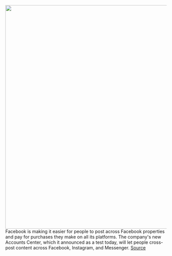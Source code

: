 <img src='https://cdn.vox-cdn.com/thumbor/nzjeBoapvc9m9V_vNi3CuxvtYxw=/0x0:5037x3358/1200x800/filters:focal(2117x1277:2921x2081)/cdn.vox-cdn.com/uploads/chorus_image/image/67553240/fbaccountcenter.0.jpg' width='700px' /><br/>
Facebook is making it easier for people to post across Facebook properties and pay for purchases they make on all its platforms. The company's new Accounts Center, which it announced as a test today, will let people cross-post content across Facebook, Instagram, and Messenger.
<a href='https://www.theverge.com/2020/9/29/21493760/facebook-accounts-center-instagram-messenger-pay'> Source <a/>